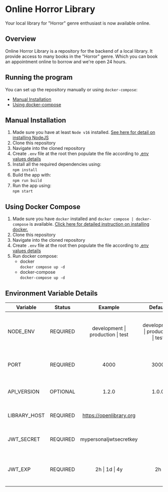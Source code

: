 # Online Horror Library
Your local library for "Horror" genre enthusiast is now available online.

## Overview
Online Horror Library is a repository for the backend of a local library. It provide access to many books in the "Horror" genre. Which you can book an appointment online to borrow and we're open 24 hours.

## Running the program
You can set up the repository manually or using `docker-compose`:
* [Manual Installation](https://github.com/Lunarisnia/online-lib#manual-installation)
* [Using docker-compose](https://github.com/Lunarisnia/online-lib#using-docker-compose)

## Manual Installation
1. Made sure you have at least `Node v16` installed. [See here for detail on installing NodeJS](https://nodejs.org/en)
2. Clone this repository
3. Navigate into the cloned repository
4. Create `.env` file at the root then populate the file according to [.env values details](https://github.com/Lunarisnia/online-lib#environment-variable-details)
5. Install all the required dependencies using:\
   `npm install`
6. Build the app with:\
   `npm run build`
7. Run the app using:\
   `npm start`

## Using Docker Compose
1. Made sure you have `docker` installed and `docker compose | docker-compose` is available. [Click here for detailed instruction on installing docker.](https://docs.docker.com/desktop/)
2. Clone this repository
3. Navigate into the cloned repository
4. Create `.env` file at the root then populate the file according to [.env values details](https://github.com/Lunarisnia/online-lib#environment-variable-details)
5. Run docker compose:
      - docker\
         `docker compose up -d`
      - docker-compose\
         `docker-compose up -d`

## Environment Variable Details
| Variable      | Status        | Example                           | Default                           | Description  |
| ------------- |:-------------:|:---------------------------------:|:---------------------------------:|:------------:|
| NODE_ENV      | REQUIRED      | development \| production \| test | development \| production \| test | The environment variable your app is running on, can be left empty since it will be replaced by the npm command anyway. |
| PORT          | REQUIRED      | 4000                              | 3000                              | The Port your application is running on, default to 3000 if not filled |
| API_VERSION   | OPTIONAL      | 1.2.0                             | 1.0.0                             | Your API Version doesn't affect anything logically. Can be left empty |
| LIBRARY_HOST  | REQUIRED      | https://openlibrary.org           |                                   | OpenLibrary API Host URL. Usually https://openlibrary.org/ |
| JWT_SECRET    | REQUIRED      | mypersonaljwtsecretkey            |                                   | Your private JSONWebToken secret key. [To Learn More About JSONWebToken](https://jwt.io/introduction) |
| JWT_EXP       | REQUIRED      | 2h \| 1d \| 4y                    | 2h                                | Your JWT Token Expiry duration. Expressed in seconds or a string describing a time span [vercel/ms](https://github.com/vercel/ms) |
